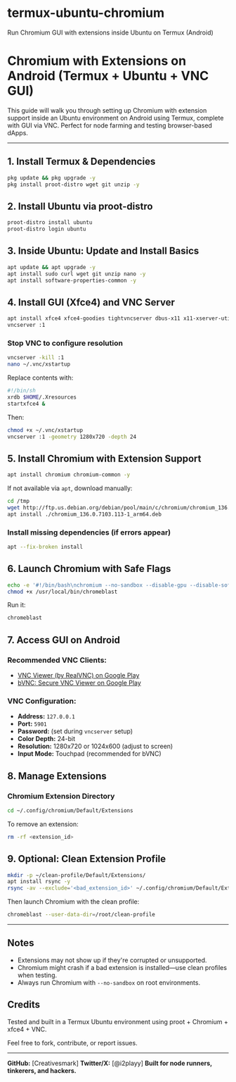 # termux-ubuntu-chromium
Run Chromium GUI with extensions inside Ubuntu on Termux (Android)
# Chromium with Extensions on Android (Termux + Ubuntu + VNC GUI)

This guide will walk you through setting up Chromium with extension support inside an Ubuntu environment on Android using Termux, complete with GUI via VNC. Perfect for node farming and testing browser-based dApps.

---

## 1. Install Termux & Dependencies

```bash
pkg update && pkg upgrade -y
pkg install proot-distro wget git unzip -y
```

## 2. Install Ubuntu via proot-distro

```bash
proot-distro install ubuntu
proot-distro login ubuntu
```

## 3. Inside Ubuntu: Update and Install Basics

```bash
apt update && apt upgrade -y
apt install sudo curl wget git unzip nano -y
apt install software-properties-common -y
```

## 4. Install GUI (Xfce4) and VNC Server

```bash
apt install xfce4 xfce4-goodies tightvncserver dbus-x11 x11-xserver-utils -y
vncserver :1
```

### Stop VNC to configure resolution

```bash
vncserver -kill :1
nano ~/.vnc/xstartup
```

Replace contents with:

```bash
#!/bin/sh
xrdb $HOME/.Xresources
startxfce4 &
```

Then:

```bash
chmod +x ~/.vnc/xstartup
vncserver :1 -geometry 1280x720 -depth 24
```

## 5. Install Chromium with Extension Support

```bash
apt install chromium chromium-common -y
```

If not available via `apt`, download manually:

```bash
cd /tmp
wget http://ftp.us.debian.org/debian/pool/main/c/chromium/chromium_136.0.7103.113-1_arm64.deb
apt install ./chromium_136.0.7103.113-1_arm64.deb
```

### Install missing dependencies (if errors appear)

```bash
apt --fix-broken install
```

## 6. Launch Chromium with Safe Flags

```bash
echo -e '#!/bin/bash\nchromium --no-sandbox --disable-gpu --disable-software-rasterizer --password-store=basic --disable-features=UseOzonePlatform' > /usr/local/bin/chromeblast
chmod +x /usr/local/bin/chromeblast
```

Run it:

```bash
chromeblast
```

## 7. Access GUI on Android

### Recommended VNC Clients:

* [VNC Viewer (by RealVNC) on Google Play](https://play.google.com/store/apps/details?id=com.realvnc.viewer.android)
* [bVNC: Secure VNC Viewer on Google Play](https://play.google.com/store/apps/details?id=com.iiordanov.freebVNC)

### VNC Configuration:

* **Address:** `127.0.0.1`
* **Port:** `5901`
* **Password:** (set during `vncserver` setup)
* **Color Depth:** 24-bit
* **Resolution:** 1280x720 or 1024x600 (adjust to screen)
* **Input Mode:** Touchpad (recommended for bVNC)

## 8. Manage Extensions

### Chromium Extension Directory

```bash
cd ~/.config/chromium/Default/Extensions
```

To remove an extension:

```bash
rm -rf <extension_id>
```

## 9. Optional: Clean Extension Profile

```bash
mkdir -p ~/clean-profile/Default/Extensions/
apt install rsync -y
rsync -av --exclude='<bad_extension_id>' ~/.config/chromium/Default/Extensions/ ~/clean-profile/Default/Extensions/
```

Then launch Chromium with the clean profile:

```bash
chromeblast --user-data-dir=/root/clean-profile
```

---

## Notes

* Extensions may not show up if they're corrupted or unsupported.
* Chromium might crash if a bad extension is installed—use clean profiles when testing.
* Always run Chromium with `--no-sandbox` on root environments.

## Credits

Tested and built in a Termux Ubuntu environment using proot + Chromium + xfce4 + VNC.

Feel free to fork, contribute, or report issues.

---

**GitHub:** \[Creativesmark]
**Twitter/X:** \[@i2playy]
**Built for node runners, tinkerers, and hackers.**
